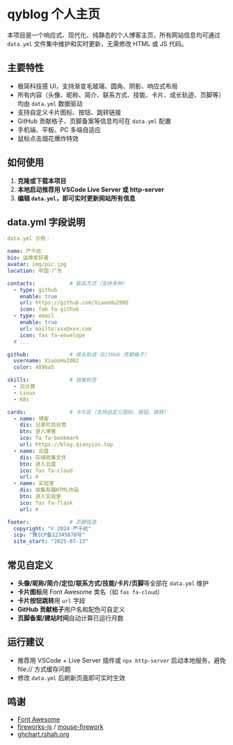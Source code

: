 # qyblog 个人主页

本项目是一个响应式、现代化、纯静态的个人博客主页，所有网站信息均可通过 `data.yml` 文件集中维护和实时更新，无需修改 HTML 或 JS 代码。



## 主要特性
- 极简科技感 UI，支持渐变毛玻璃、圆角、阴影、响应式布局
- 所有内容（头像、昵称、简介、联系方式、技能、卡片、成长轨迹、页脚等）均由 `data.yml` 数据驱动
- 支持自定义卡片图标、按钮、跳转链接
- GitHub 贡献格子、页脚备案等信息均可在 `data.yml` 配置
- 手机端、平板、PC 多端自适应
- 鼠标点击烟花爆炸特效

## 如何使用

1. **克隆或下载本项目**
2. **本地启动推荐用 VSCode Live Server 或 http-server**
3. **编辑 `data.yml`，即可实时更新网站所有信息**

## data.yml 字段说明

```yaml
data.yml 示例：

name: 严千屹
bio: 运维爱好者
avatar: img/pic.jpg
location: 中国·广东

contacts:           # 联系方式（支持多种）
  - type: github
    enable: true
    url: https://github.com/XiaooHu2002
    icon: fab fa-github
  - type: email
    enable: true
    url: mailto:xxx@xxx.com
    icon: fas fa-envelope
  # ...

github:             # 成长轨迹（GitHub 贡献格子）
  username: XiaooHu2002
  color: 409ba5

skills:             # 技能标签
  - 云计算
  - Linux
  - K8s

cards:              # 卡片区（支持自定义图标、按钮、跳转）
  - name: 博客
    dis: 记录栏目日常
    btn: 进入博客
    ico: fa fa-bookmark
    url: https://blog.qianyios.top
  - name: 云盘
    dis: 存储收集文件
    btn: 进入云盘
    ico: fas fa-cloud
    url: #
  - name: 实验室
    dis: 收集有趣HTML作品
    btn: 进入实验室
    ico: fas fa-flask
    url: #

footer:             # 页脚信息
  copyright: "© 2024 严千屹"
  icp: "豫ICP备12345678号"
  site_start: "2025-07-13"
```

## 常见自定义
- **头像/昵称/简介/定位/联系方式/技能/卡片/页脚**等全部在 `data.yml` 维护
- **卡片图标**用 Font Awesome 类名（如 `fas fa-cloud`）
- **卡片按钮跳转**用 `url` 字段
- **GitHub 贡献格子**用户名和配色可自定义
- **页脚备案/建站时间**自动计算已运行月数

## 运行建议
- 推荐用 VSCode + Live Server 插件或 `npx http-server` 启动本地服务，避免 file:// 方式缓存问题
- 修改 `data.yml` 后刷新页面即可实时生效

## 鸣谢
- [Font Awesome](https://fontawesome.com/)
- [fireworks-js](https://fireworks.js.org/) / [mouse-firework](https://github.com/zh-lx/mouse-firework)
- [ghchart.rshah.org](https://ghchart.rshah.org/)

